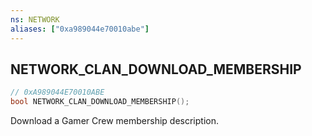 ```yaml
---
ns: NETWORK
aliases: ["0xa989044e70010abe"]
---
```

## NETWORK_CLAN_DOWNLOAD_MEMBERSHIP

```c
// 0xA989044E70010ABE
bool NETWORK_CLAN_DOWNLOAD_MEMBERSHIP();
```

Download a Gamer Crew membership description.

